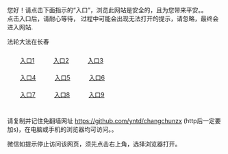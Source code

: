 您好！请点击下面指示的“入口”，浏览此网站是安全的，且为您带来平安。。 <br/>
点击入口后，请耐心等待， 过程中可能会出现无法打开的提示，请忽略，最终会进入网站. </br>

法轮大法在长春<br/>
<div style="padding:10px"><a style="margin:20px" target="_blank" href="https://d3gh41dsec73ks.cloudfront.net/2Qpsp?ehsobxb" id="ccLink1" rel="nofollow">入口1</a> <a target="_blank" style="margin:20px" href="https://d3b346abpmon85.cloudfront.net/2Qpsp?fspbpqdk" id="ccLink2" rel="nofollow">入口2</a> <a style="margin:20px" target="_blank" href="https://d1d7eopodbqw9u.cloudfront.net/2Qpsp?baarqgwo" id="ccLink3" rel="nofollow">入口3</a></div>

<div style="padding:10px" ><a style="margin:20px" target="_blank" href="https://d3gh41dsec73ks.cloudfront.net/2Qpsp?ehsobxb" id="ccLink4" rel="nofollow">入口4</a> <a style="margin:20px" href="https://d3b346abpmon85.cloudfront.net/2Qpsp?fspbpqdk" target="_blank" id="ccLink5" rel="nofollow">入口5</a> <a style="margin:20px" href="https://d1d7eopodbqw9u.cloudfront.net/2Qpsp?baarqgwo" target="_blank" id="ccLink6" rel="nofollow">入口6</a></div>

<div style="padding:10px"><a style="margin:20px" target="_blank" href="https://d3gh41dsec73ks.cloudfront.net/2Qpsp?ehsobxb" id="ccLink7" rel="nofollow">入口7</a> <a style="margin:20px" href="https://d3b346abpmon85.cloudfront.net/2Qpsp?fspbpqdk" target="_blank" id="ccLink8" rel="nofollow">入口8</a> <a style="margin:20px" target="_blank" href="https://d1d7eopodbqw9u.cloudfront.net/2Qpsp?baarqgwo" id="ccLink9" rel="nofollow">入口9</a></div>

<br/>



请复制并记住免翻墙网址 https://github.com/yntd/changchunzx (http后一定要加s)，在电脑或手机的浏览器均可访问。。<br/>

微信如提示停止访问该网页，须先点击右上角，选择浏览器打开。
